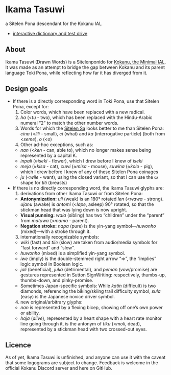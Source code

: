 # Ikama Tasuwi
a Sitelen Pona descendant for the Kokanu IAL

* [interactive dictionary and test drive](https://haleyhalcyon.github.io/kokanu)

## About
Ikama Tasuwi (Drawn Words) is a Sitelenponido for [Kokanu, the Minimal IAL](https://kokanu.com). It was made as an attempt to bridge the gap between Kokanu and its parent language Toki Pona, while reflecting how far it has diverged from it.

## Design goals
* If there is a directly corresponding word in Toki Pona, use that Sitelen Pona, except for:
  1. Color words, which have been replaced with a new radical.
  2. *ha* (<*tu* - two), which has been replaced with the Hindu-Arabic numeral “2” to match the other number words.
  3. Words for which the [Sitelen Sa](https://jackhumbert.github.io/sitelen-sa/) looks better to me than Sitelen Pona: *cina* (<*lili* - small), *ci* (what) and *ka* (interrogative particle) (both from <*seme*), *o* (<*o*) 
  4. Other ad-hoc exceptions, such as:
    * *nan* (<*ken* - can, able to), which no longer makes sense being represented by a capital K.
    * *inpali* (≈*iseki* - flower), which I drew before I knew of *iseki*
    * *meja* (≈*kisa* - cat), *cuwi* (≈*misa* - mouse), *suwina* (≈*kolo* - pig), which I drew before I knew of any of these Sitelen Pona coinages
    * *ju* (<*wile* - want), using the closed variant, so that I can use the ω shape for *titi* (breasts)
* If there is no directly corresponding word, the Ikama Tasuwi glyphs are:
  1. derivations from other Ikama Tasuwi or from Sitelen Pona:
    * **Antonymization:** *uli* (weak) is an 180° rotated *len* (<*wawa* - strong). *ujanu* (awake) is *antomi* (<*lape*, asleep) 90° rotated, so that the stickman head that was lying down is now upright.
    * **Visual punning:** *wala* (sibling) has two “children” under the “parent” from *matuwa* (<*mama* - parent).
    * **Negation stroke:** *napa* (pure) is the yin-yang symbol—*huwonho* (mixed)—with a stroke through it.
  3. internationally recognizable symbols:
    * *wiki* (fast) and *tile* (slow) are taken from audio/media symbols for “fast forward” and “slow”.
    * *huwonho* (mixed) is a simplified yin-yang symbol.
    * *iwe* (imply) is the double-stemmed right arrow “⇒”, the “implies” logic symbol in Boolean logic.
    * *joli* (beneficial), *juka* (detrimental), and *peman* (vow/promise) are gestures represented in Sutton SignWriting: respectively, thumbs-up, thumbs-down, and pinky-promise.
    * Sometimes Japan-specific symbols: While *katin* (difficult) is two diamonds, referencing the biking/skiing trail difficulty symbol, *sula* (easy) is the Japanese novice driver symbol.
  4. new original/arbitrary glyphs:
    * *nan* is represented by a flexing bicep, showing off one’s own power or ability.
    * *haja* (*alive*), represented by a heart shape with a heart rate monitor line going through it, is the antonym of *tiku* (<*moli*, dead), represented by a stickman head with two crossed-out eyes.

## Licence
As of yet, Ikama Tasuwi is unfinished, and anyone can use it with the caveat that some logograms are subject to change. Feedback is welcome in the official Kokanu Discord server and here on GitHub.
